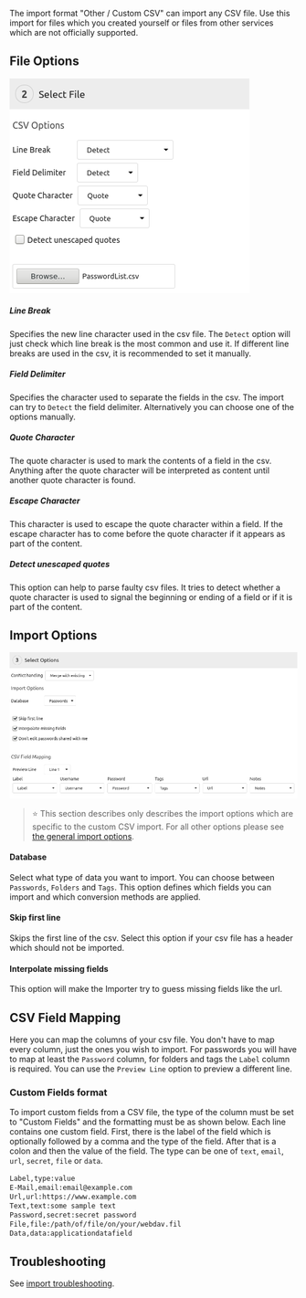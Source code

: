 The import format "Other / Custom CSV" can import any CSV file.
Use this import for files which you created yourself or files from other services which are not officially supported.



## File Options
![Parsing options for custom csv files](../_files/import-custom-csv-options.png)

##### Line Break
Specifies the new line character used in the csv file.
The `Detect` option will just check which line break is the most common and use it.
If different line breaks are used in the csv, it is recommended to set it manually.

##### Field Delimiter
Specifies the character used to separate the fields in the csv. 
The import can try to `Detect` the field delimiter.
Alternatively you can choose one of the options manually.

##### Quote Character
The quote character is used to mark the contents of a field in the csv. 
Anything after the quote character will be interpreted as content until another quote character is found.

##### Escape Character
This character is used to escape the quote character within a field. 
If the escape character has to come before the quote character if it appears as part of the content.

##### Detect unescaped quotes
This option can help to parse faulty csv files. 
It tries to detect whether a quote character is used to signal the beginning or ending of a field or if it is part of the content.



## Import Options
![Import options and field mapping for a custom csv file](../_files/import-custom-csv-mapping.png)

> :star: This section describes only describes the import options which are specific to the custom CSV import.
> For all other options please see [the general import options](../Import#Import-Options).

#### Database
Select what type of data you want to import.
You can choose between `Passwords`, `Folders` and `Tags`.
This option defines which fields you can import and which conversion methods are applied.

#### Skip first line
Skips the first line of the csv.
Select this option if your csv file has a header which should not be imported.

#### Interpolate missing fields
This option will make the Importer try to guess missing fields like the url.



## CSV Field Mapping
Here you can map the columns of your csv file. 
You don't have to map every column, just the ones you wish to import.
For passwords you will have to map at least the `Password` column, for folders and tags the `Label` column is required.
You can use the `Preview Line` option to preview a different line.

### Custom Fields format
To import custom fields from a CSV file, the type of the column must be set to "Custom Fields" and the formatting must be as shown below.
Each line contains one custom field.
First, there is the label of the field which is optionally followed by a comma and the type of the field.
After that is a colon and then the value of the field.
The type can be one of `text`, `email`, `url`, `secret`, `file` or `data`.

```
Label,type:value
E-Mail,email:email@example.com
Url,url:https://www.example.com
Text,text:some sample text
Password,secret:secret password
File,file:/path/of/file/on/your/webdav.fil
Data,data:applicationdatafield
```

## Troubleshooting
See [import troubleshooting](../Import#Troubleshooting).